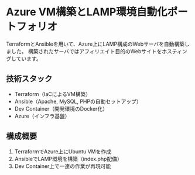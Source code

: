 # Azure VM構築とLAMP環境自動化ポートフォリオ

TerraformとAnsibleを用いて、Azure上にLAMP構成のWebサーバを自動構築しました。
構築されたサーバではアフィリエイト目的のWebサイトをホスティングしています。

## 技術スタック
- Terraform（IaCによるVM構築）
- Ansible（Apache, MySQL, PHPの自動セットアップ）
- Dev Container（開発環境のDocker化）
- Azure（インフラ基盤）

## 構成概要
1. TerraformでAzure上にUbuntu VMを作成
2. AnsibleでLAMP環境を構築（index.php配備）
3. Dev Container上で一連の作業が再現可能
